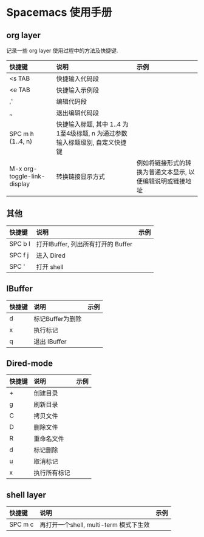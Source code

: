 # Spacemacs 使用手册 #

## org layer ##

记录一些 org layer 使用过程中的方法及快捷键.

| 快捷键 | 说明 | 示例 |
|:--|:--|:--|
| <s TAB | 快捷输入代码段 |  |
| <e TAB | 快捷输入示例段 |  |
| ,' | 编辑代码段 |  |
| ,, | 退出编辑代码段 |  |
| SPC m h (1..4, n) | 快捷输入标题, 其中 1..4 为1至4级标题, n 为通过参数输入标题级别, 自定义快捷键 |  |
| M-x org-toggle-link-display | 转换链接显示方式 | 例如将链接形式的转换为普通文本显示, 以便编辑说明或链接地址 |

## 其他 ##

| 快捷键 | 说明 | 示例 |
|:--|:--|:--|
| SPC b I | 打开IBuffer, 列出所有打开的 Buffer | |
| SPC f j | 进入 Dired | |
| SPC ' | 打开 shell | |

## IBuffer ##

| 快捷键 | 说明 | 示例 |
|:--|:--|:--|
| d | 标记Buffer为删除 | |
| x | 执行标记 | |
| q | 退出 IBuffer | |

## Dired-mode ##

| 快捷键 | 说明 | 示例 |
|:--|:--|:--|
| + | 创建目录 | |
| g | 刷新目录 | |
| C | 拷贝文件 | |
| D | 删除文件 | |
| R | 重命名文件 | |
| d | 标记删除 | |
| u | 取消标记 | |
| x | 执行所有标记 | |

## shell layer ##

| 快捷键 | 说明 | 示例 |
|:--|:--|:--|
| SPC m c | 再打开一个shell, multi-term 模式下生效 | |
